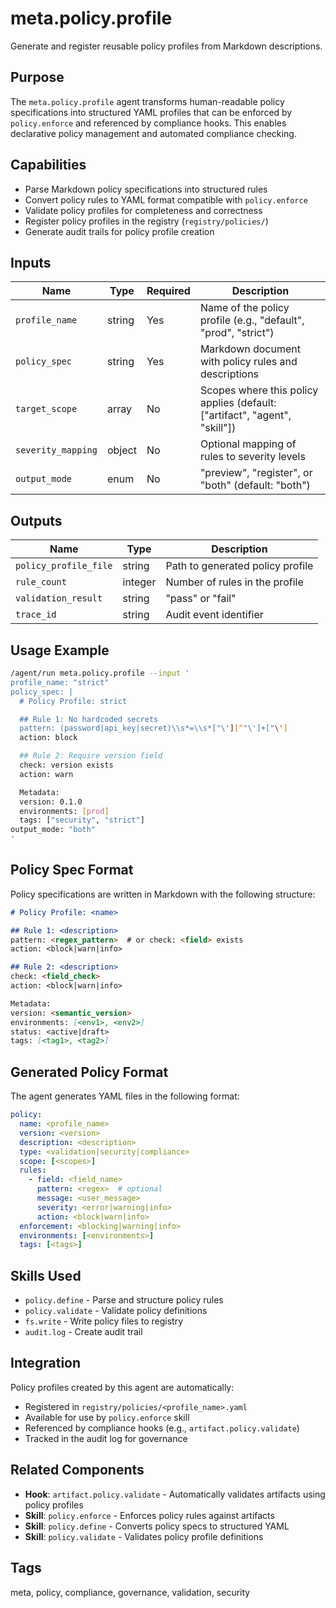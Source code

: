# meta.policy.profile

Generate and register reusable policy profiles from Markdown descriptions.

## Purpose

The `meta.policy.profile` agent transforms human-readable policy specifications into structured YAML profiles that can be enforced by `policy.enforce` and referenced by compliance hooks. This enables declarative policy management and automated compliance checking.

## Capabilities

- Parse Markdown policy specifications into structured rules
- Convert policy rules to YAML format compatible with `policy.enforce`
- Validate policy profiles for completeness and correctness
- Register policy profiles in the registry (`registry/policies/`)
- Generate audit trails for policy profile creation

## Inputs

| Name | Type | Required | Description |
|------|------|----------|-------------|
| `profile_name` | string | Yes | Name of the policy profile (e.g., "default", "prod", "strict") |
| `policy_spec` | string | Yes | Markdown document with policy rules and descriptions |
| `target_scope` | array | No | Scopes where this policy applies (default: ["artifact", "agent", "skill"]) |
| `severity_mapping` | object | No | Optional mapping of rules to severity levels |
| `output_mode` | enum | No | "preview", "register", or "both" (default: "both") |

## Outputs

| Name | Type | Description |
|------|------|-------------|
| `policy_profile_file` | string | Path to generated policy profile |
| `rule_count` | integer | Number of rules in the profile |
| `validation_result` | string | "pass" or "fail" |
| `trace_id` | string | Audit event identifier |

## Usage Example

```bash
/agent/run meta.policy.profile --input '
profile_name: "strict"
policy_spec: |
  # Policy Profile: strict

  ## Rule 1: No hardcoded secrets
  pattern: (password|api_key|secret)\\s*=\\s*["\'][^"\']+["\']
  action: block

  ## Rule 2: Require version field
  check: version exists
  action: warn

  Metadata:
  version: 0.1.0
  environments: [prod]
  tags: ["security", "strict"]
output_mode: "both"
'
```

## Policy Spec Format

Policy specifications are written in Markdown with the following structure:

```markdown
# Policy Profile: <name>

## Rule 1: <description>
pattern: <regex_pattern>  # or check: <field> exists
action: <block|warn|info>

## Rule 2: <description>
check: <field_check>
action: <block|warn|info>

Metadata:
version: <semantic_version>
environments: [<env1>, <env2>]
status: <active|draft>
tags: [<tag1>, <tag2>]
```

## Generated Policy Format

The agent generates YAML files in the following format:

```yaml
policy:
  name: <profile_name>
  version: <version>
  description: <description>
  type: <validation|security|compliance>
  scope: [<scopes>]
  rules:
    - field: <field_name>
      pattern: <regex>  # optional
      message: <user_message>
      severity: <error|warning|info>
      action: <block|warn|info>
  enforcement: <blocking|warning|info>
  environments: [<environments>]
  tags: [<tags>]
```

## Skills Used

- `policy.define` - Parse and structure policy rules
- `policy.validate` - Validate policy definitions
- `fs.write` - Write policy files to registry
- `audit.log` - Create audit trail

## Integration

Policy profiles created by this agent are automatically:
- Registered in `registry/policies/<profile_name>.yaml`
- Available for use by `policy.enforce` skill
- Referenced by compliance hooks (e.g., `artifact.policy.validate`)
- Tracked in the audit log for governance

## Related Components

- **Hook**: `artifact.policy.validate` - Automatically validates artifacts using policy profiles
- **Skill**: `policy.enforce` - Enforces policy rules against artifacts
- **Skill**: `policy.define` - Converts policy specs to structured YAML
- **Skill**: `policy.validate` - Validates policy profile definitions

## Tags

meta, policy, compliance, governance, validation, security

